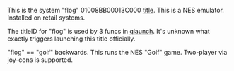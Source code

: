 This is the system "flog" 01008BB00013C000
[title](Title%20list.md "wikilink"). This is a NES emulator. Installed
on retail systems.

The titleID for "flog" is used by 3 funcs in
[qlaunch](Qlaunch.md "wikilink"). It's unknown what exactly triggers
launching this title officially.

"flog" == "golf" backwards. This runs the NES "Golf" game. Two-player
via joy-cons is supported.
